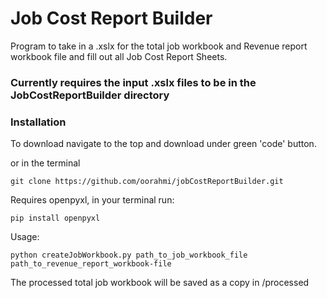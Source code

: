 # Job Cost Report Builder
Program to take in a .xslx for the total job workbook and Revenue report workbook file and fill out all Job Cost Report Sheets.

### Currently requires the input .xslx files to be in the JobCostReportBuilder directory

### Installation
To download navigate to the top and download under green 'code' button.

or in the terminal

    git clone https://github.com/oorahmi/jobCostReportBuilder.git
    
Requires openpyxl, in your terminal run:

    pip install openpyxl

Usage:  

    python createJobWorkbook.py path_to_job_workbook_file   path_to_revenue_report_workbook-file

The processed total job workbook will be saved as a copy in /processed


